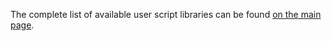 The complete list of available user script libraries can be found
[on the main page](../README.md#libraries).
